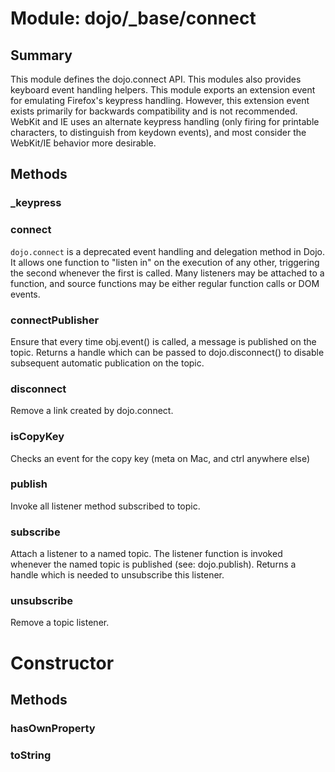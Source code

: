 # Module: dojo/_base/connect

## Summary

This module defines the dojo.connect API.
This modules also provides keyboard event handling helpers.
This module exports an extension event for emulating Firefox's keypress handling.
However, this extension event exists primarily for backwards compatibility and
is not recommended. WebKit and IE uses an alternate keypress handling (only
firing for printable characters, to distinguish from keydown events), and most
consider the WebKit/IE behavior more desirable.
## Methods

### _keypress


### connect
`dojo.connect` is a deprecated event handling and delegation method in
Dojo. It allows one function to "listen in" on the execution of
any other, triggering the second whenever the first is called. Many
listeners may be attached to a function, and source functions may
be either regular function calls or DOM events.


### connectPublisher
Ensure that every time obj.event() is called, a message is published
on the topic. Returns a handle which can be passed to
dojo.disconnect() to disable subsequent automatic publication on
the topic.

### disconnect
Remove a link created by dojo.connect.

### isCopyKey
Checks an event for the copy key (meta on Mac, and ctrl anywhere else)

### publish
Invoke all listener method subscribed to topic.

### subscribe
Attach a listener to a named topic. The listener function is invoked whenever the
named topic is published (see: dojo.publish).
Returns a handle which is needed to unsubscribe this listener.

### unsubscribe
Remove a topic listener.

# Constructor

## Methods

### hasOwnProperty


### toString


